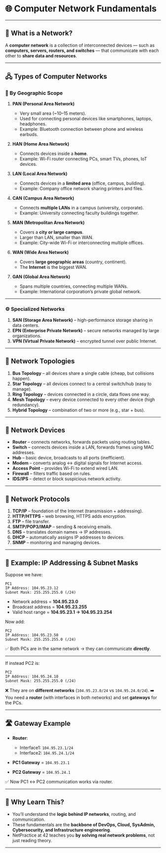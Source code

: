 
# 🌐 Computer Network Fundamentals

---

## 📌 What is a Network?

A **computer network** is a collection of interconnected devices — such as **computers, servers, routers, and switches** — that communicate with each other to **share data and resources**.

---

## 🖧 Types of Computer Networks

### 📍 By Geographic Scope

1. **PAN (Personal Area Network)**

   * Very small area (~10–15 meters).
   * Used for connecting personal devices like smartphones, laptops, headphones.
   * Example: Bluetooth connection between phone and wireless earbuds.

2. **HAN (Home Area Network)**

   * Connects devices inside a **home**.
   * Example: Wi-Fi router connecting PCs, smart TVs, phones, IoT devices.

3. **LAN (Local Area Network)**

   * Connects devices in a **limited area** (office, campus, building).
   * Example: Company office network sharing printers and files.

4. **CAN (Campus Area Network)**

   * Connects **multiple LANs** in a campus (university, corporate).
   * Example: University connecting faculty buildings together.

5. **MAN (Metropolitan Area Network)**

   * Covers a **city or large campus**.
   * Larger than LAN, smaller than WAN.
   * Example: City-wide Wi-Fi or interconnecting multiple offices.

6. **WAN (Wide Area Network)**

   * Covers **large geographic areas** (country, continent).
   * The **Internet** is the biggest WAN.

7. **GAN (Global Area Network)**

   * Spans multiple countries, connecting multiple WANs.
   * Example: International corporation’s private global network.

---

### ⚙️ Specialized Networks

1. **SAN (Storage Area Network)** – high-performance storage sharing in data centers.
2. **EPN (Enterprise Private Network)** – secure networks managed by large organizations.
3. **VPN (Virtual Private Network)** – encrypted tunnel over public Internet.

---

## 🔗 Network Topologies

1. **Bus Topology** – all devices share a single cable (cheap, but collisions happen).
2. **Star Topology** – all devices connect to a central switch/hub (easy to manage).
3. **Ring Topology** – devices connected in a circle, data flows one way.
4. **Mesh Topology** – every device connected to every other device (high redundancy).
5. **Hybrid Topology** – combination of two or more (e.g., star + bus).

---

## 📡 Network Devices

* **Router** – connects networks, forwards packets using routing tables.
* **Switch** – connects devices inside a LAN, forwards frames using MAC addresses.
* **Hub** – basic device, broadcasts to all ports (inefficient).
* **Modem** – converts analog ↔ digital signals for Internet access.
* **Access Point** – provides Wi-Fi to extend wired LAN.
* **Firewall** – filters traffic based on rules.
* **IDS/IPS** – detect or block suspicious network activity.

---

## 📜 Network Protocols

1. **TCP/IP** – foundation of the Internet (transmission + addressing).
2. **HTTP/HTTPS** – web browsing, HTTPS adds encryption.
3. **FTP** – file transfer.
4. **SMTP/POP3/IMAP** – sending & receiving emails.
5. **DNS** – translates domain names → IP addresses.
6. **DHCP** – automatically assigns IP addresses to devices.
7. **SNMP** – monitoring and managing devices.

---

## 🧮 Example: IP Addressing & Subnet Masks

Suppose we have:

```
PC1
IP Address: 104.95.23.12
Subnet Mask: 255.255.255.0 (/24)
```

* Network address = **104.95.23.0**
* Broadcast address = **104.95.23.255**
* Valid host range = **104.95.23.1 → 104.95.23.254**

Now add:

```
PC2
IP Address: 104.95.23.50
Subnet Mask: 255.255.255.0 (/24)
```

✅ Both PCs are in the same network → they can communicate **directly**.

---

If instead PC2 is:

```
PC2
IP Address: 104.95.24.10
Subnet Mask: 255.255.255.0 (/24)
```

❌ They are on **different networks** (`104.95.23.0/24` vs `104.95.24.0/24`).
➡️ You need a **router** (with interfaces in both networks) and set **gateways** for the PCs.

---

## 🛣️ Gateway Example

* **Router**:

  * Interface1: `104.95.23.1/24`
  * Interface2: `104.95.24.1/24`

* **PC1 Gateway** = `104.95.23.1`

* **PC2 Gateway** = `104.95.24.1`

✅ Now PC1 ↔ PC2 communication works via router.

---

## 🎯 Why Learn This?

* You’ll understand the **logic behind IP networks**, routing, and communication.
* These fundamentals are the **backbone of DevOps, Cloud, SysAdmin, Cybersecurity, and Infrastructure engineering**.
* NetPractice at 42 teaches you **by solving real network problems**, not just reading theory.

---
